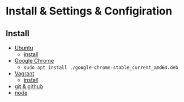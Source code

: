 Install & Settings & Configiration
========

Install
-------

- [Ubuntu](https://www.ubuntulinux.jp/)
    - [install](./docs/ubuntu.md)
- [Google Chrome](https://www.google.co.jp/chrome/browser/desktop/index.html)
    - `sudo apt install ./google-chrome-stable_current_amd64.deb`
- [Vagrant](https://www.vagrantup.com/)
    - [install](./vagrant.md)
- [git & github](./git.md)
- [node](./node.md)
